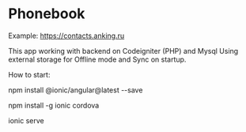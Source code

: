 # Phonebook
Example: https://contacts.anking.ru

This app working with backend on Codeigniter (PHP) and Mysql
Using external storage for Offline mode and Sync on startup.


How to start:

npm install @ionic/angular@latest --save

npm install -g ionic cordova

ionic serve
